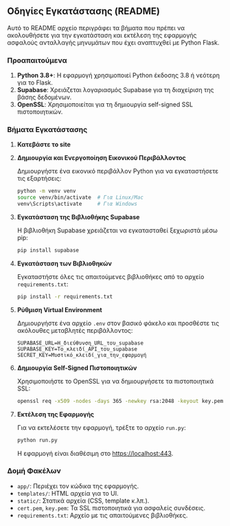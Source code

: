 ## Οδηγίες Εγκατάστασης (README)

Αυτό το README αρχείο περιγράφει τα βήματα που πρέπει να ακολουθήσετε για την εγκατάσταση και εκτέλεση της εφαρμογής ασφαλούς ανταλλαγής μηνυμάτων που έχει αναπτυχθεί με Python Flask.

### Προαπαιτούμενα

1. **Python 3.8+**: Η εφαρμογή χρησιμοποιεί Python έκδοσης 3.8 ή νεότερη για το Flask.
2. **Supabase**: Χρειάζεται λογαριασμός Supabase για τη διαχείριση της βάσης δεδομένων.
3. **OpenSSL**: Χρησιμοποιείται για τη δημιουργία self-signed SSL πιστοποιητικών.

### Βήματα Εγκατάστασης

1. **Κατεβάστε το site**

2. **Δημιουργία και Ενεργοποίηση Εικονικού Περιβάλλοντος**
   
   Δημιουργήστε ένα εικονικό περιβάλλον Python για να εγκαταστήσετε τις εξαρτήσεις:

   ```bash
   python -m venv venv
   source venv/bin/activate  # Για Linux/Mac
   venv\Scripts\activate     # Για Windows
   ```

3. **Εγκατάσταση της Βιβλιοθήκης Supabase**

   Η βιβλιοθήκη Supabase χρειάζεται να εγκατασταθεί ξεχωριστά μέσω pip:

   ```bash
   pip install supabase
   ```

4. **Εγκατάσταση των Βιβλιοθηκών**
   
   Εγκαταστήστε όλες τις απαιτούμενες βιβλιοθήκες από το αρχείο `requirements.txt`:

   ```bash
   pip install -r requirements.txt
   ```

5. **Ρύθμιση Virtual Environment**
   
   Δημιουργήστε ένα αρχείο `.env` στον βασικό φάκελο και προσθέστε τις ακόλουθες μεταβλητές περιβάλλοντος:

   ```env
   SUPABASE_URL=Η_διεύθυνση_URL_του_supabase
   SUPABASE_KEY=Το_κλειδί_API_του_supabase
   SECRET_KEY=Μυστικό_κλειδί_για_την_εφαρμογή
   ```

6. **Δημιουργία Self-Signed Πιστοποιητικών**
   
   Χρησιμοποιήστε το OpenSSL για να δημιουργήσετε τα πιστοποιητικά SSL:

   ```bash
   openssl req -x509 -nodes -days 365 -newkey rsa:2048 -keyout key.pem -out cert.pem
   ```

7. **Εκτέλεση της Εφαρμογής**
   
   Για να εκτελέσετε την εφαρμογή, τρέξτε το αρχείο `run.py`:

   ```bash
   python run.py
   ```

   Η εφαρμογή είναι διαθέσιμη στο [https://localhost:443](https://localhost:443).

### Δομή Φακέλων

- `app/`: Περιέχει τον κώδικα της εφαρμογής.
- `templates/`: HTML αρχεία για το UI.
- `static/`: Στατικά αρχεία (CSS, template κ.λπ.).
- `cert.pem`, `key.pem`: Τα SSL πιστοποιητικά για ασφαλείς συνδέσεις.
- `requirements.txt`: Αρχείο με τις απαιτούμενες βιβλιοθήκες.


